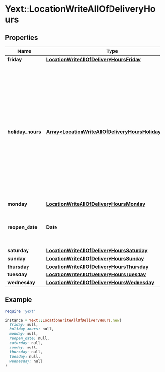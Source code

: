 # Yext::LocationWriteAllOfDeliveryHours

## Properties

| Name | Type | Description | Notes |
| ---- | ---- | ----------- | ----- |
| **friday** | [**LocationWriteAllOfDeliveryHoursFriday**](LocationWriteAllOfDeliveryHoursFriday.md) |  | [optional] |
| **holiday_hours** | [**Array&lt;LocationWriteAllOfDeliveryHoursHolidayHours&gt;**](LocationWriteAllOfDeliveryHoursHolidayHours.md) |  **NOTE:** The list of Holiday Hours that you send us must be comprehensive. For example, if you send us a list of Holiday Hours that does not include Holiday Hours that you sent in your last update, Yext considers the missing Holiday Hours to be deleted, and we remove them.    Array must be ordered.  | [optional] |
| **monday** | [**LocationWriteAllOfDeliveryHoursMonday**](LocationWriteAllOfDeliveryHoursMonday.md) |  | [optional] |
| **reopen_date** | **Date** |  Date must be on or after 1970-01-01 Date must be before or on 2038-01-01 | [optional] |
| **saturday** | [**LocationWriteAllOfDeliveryHoursSaturday**](LocationWriteAllOfDeliveryHoursSaturday.md) |  | [optional] |
| **sunday** | [**LocationWriteAllOfDeliveryHoursSunday**](LocationWriteAllOfDeliveryHoursSunday.md) |  | [optional] |
| **thursday** | [**LocationWriteAllOfDeliveryHoursThursday**](LocationWriteAllOfDeliveryHoursThursday.md) |  | [optional] |
| **tuesday** | [**LocationWriteAllOfDeliveryHoursTuesday**](LocationWriteAllOfDeliveryHoursTuesday.md) |  | [optional] |
| **wednesday** | [**LocationWriteAllOfDeliveryHoursWednesday**](LocationWriteAllOfDeliveryHoursWednesday.md) |  | [optional] |

## Example

```ruby
require 'yext'

instance = Yext::LocationWriteAllOfDeliveryHours.new(
  friday: null,
  holiday_hours: null,
  monday: null,
  reopen_date: null,
  saturday: null,
  sunday: null,
  thursday: null,
  tuesday: null,
  wednesday: null
)
```

